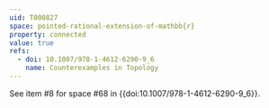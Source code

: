 ```yaml
---
uid: T000827
space: pointed-rational-extension-of-mathbb{r}
property: connected
value: true
refs:
  - doi: 10.1007/978-1-4612-6290-9_6
    name: Counterexamples in Topology
---
```

See item #8 for space #68 in {{doi:10.1007/978-1-4612-6290-9_6}}.
